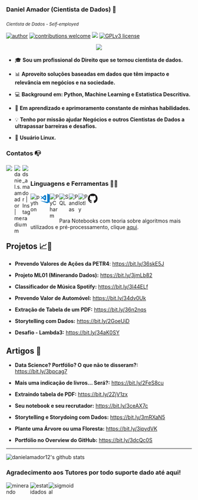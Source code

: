 ### Daniel Amador (Cientista de Dados) 👋

<sub>*Cientista de Dados - Self-employed*</sub>

[![author](https://img.shields.io/badge/author-daniel-purple.svg)](https://www.linkedin.com/in/daniel-sousa-amador) [![contributions welcome](https://img.shields.io/badge/contributions-welcome-darkblue.svg?style=flat)](https://github.com/ds-amador) [![](https://img.shields.io/badge/python-3.6+-yellow.svg)](https://www.python.org/downloads/release/python-365/) [![GPLv3 license](https://img.shields.io/badge/License-GPLv3-green.svg)](http://perso.crans.org/besson/LICENSE.html)

<p align="center">
  <img src="https://github.com/ds-amador/Portfolio/blob/master/github.png" >
</p>


- 🎓 **Sou um profissional do Direito que se tornou cientista de dados.**

- 📊 **Aproveito soluções baseadas em dados que têm impacto e relevância em negócios e na sociedade.**

- 💻 **Background em: Python, Machine Learning e Estatistica Descritiva.**

- 🧠 **Em aprendizado e aprimoramento constante de minhas habilidades.**

- 💡 **Tenho por missão ajudar Negócios e outros Cientistas de Dados a ultrapassar barreiras e desafios.**

- 🐧 **Usuário Linux.**



### Contatos 📭

[<img align="left"  width="22px" src="https://cdn.jsdelivr.net/npm/simple-icons@3.4.0/icons/linkedin.svg" />](https://www.linkedin.com/in/daniel-sousa-amador)


[<img align="left" alt="daniel.s.amador | medium" width="22px" src="https://cdn.jsdelivr.net/npm/simple-icons@3.4.0/icons/medium.svg" />](https://medium.com/@daniel.s.amador)


[<img align="left" alt="ds_amador | Instagram" width="22px" src="https://cdn.jsdelivr.net/npm/simple-icons@v3/icons/instagram.svg" />](https://www.instagram.com/ds_amador/)


<br />


### Linguagens e Ferramentas 🔨🔧

<img align="left" alt="python" width="26px" src="https://cdn3.iconfinder.com/data/icons/logos-and-brands-adobe/512/267_Python-512.png" />

<img align="left" alt="visual studio code" width="26px" src="https://raw.githubusercontent.com/github/explore/80688e429a7d4ef2fca1e82350fe8e3517d3494d/topics/visual-studio-code/visual-studio-code.png" />

<img align="left" alt="PyCharm" width="26px" src="https://dashboard.snapcraft.io/site_media/appmedia/2017/11/PyCharmCore256.png" />

<img align="left" alt="SQL" width="26px" src="https://upload.wikimedia.org/wikipedia/commons/2/29/Postgresql_elephant.svg" />

<img align="left" alt="Pandas" width="26px" src="https://upload.wikimedia.org/wikipedia/commons/2/22/Pandas_mark.svg" />

<img align="left" alt="Plotly" width="26px" src="https://images.plot.ly/logo/new-branding/plotly-logomark.png" />

<img align="left" alt="GitHub" width="26px" src="https://raw.githubusercontent.com/github/explore/78df643247d429f6cc873026c0622819ad797942/topics/github/github.png" />


<br />
<br />
<br />


Para Notebooks com teoria sobre algoritmos mais utilizados e pré-processamento, clique [aqui](https://github.com/ds-amador/Portfolio/blob/master/Te%C3%B3ricos.md).

## Projetos 📈🤖

  * **Prevendo Valores de Ações da PETR4**: https://bit.ly/36skE5J
  
  * **Projeto ML01 (Minerando Dados):** https://bit.ly/3jmLb82

  * **Classificador de Música Spotify:** https://bit.ly/3l44ELf
  
  * **Prevendo Valor de Automóvel:** https://bit.ly/34dv0Uk
  
  * **Extração de Tabela de um PDF:** https://bit.ly/36n2nqs
  
  * **Storytelling com Dados:** https://bit.ly/2GoeUiD
          
  * **Desafio - Lambda3:** https://bit.ly/34aK0SY

  
  ## Artigos 📝
  
  * **Data Science? Portfólio? O que não te disseram?:** https://bit.ly/3bpcag7
  
  * **Mais uma indicação de livros... Será?:** https://bit.ly/2FeS8cu
  
  * **Extraindo tabela de PDF:** https://bit.ly/2ZjV1zx
  
  * **Seu notebook e seu recrutador:** https://bit.ly/3ceAX7c
  
  * **Storytelling e Storydoing com Dados:** https://bit.ly/3mRXaN5
  
  * **Plante uma Árvore ou uma Floresta:** https://bit.ly/3ipydVK

  * **Portfólio no Overview do GitHub:** https://bit.ly/3dcQc0S

 ---

 
 ![danielamador12's github stats](https://github-readme-stats.vercel.app/api?username=ds-amador&show_icons=true&theme=tokyonight)
 
 
 ### Agradecimento aos Tutores por todo suporte dado até aqui!
  
 
 [<img align="left" alt="minerando" width="65px" src="https://minerandodados.com.br/wp-content/uploads/2019/06/Rob%C3%B4-Minerador_metade-final-1.png" />](https://minerandodados.com.br/)

 
 [<img align="left" alt="estatidados" width="50px" src="https://yt3.ggpht.com/a/AATXAJxGYHT7lMdH3kZ5JpNmeCg9-pjjBdthFvwja7s1Fg=s900-c-k-c0xffffffff-no-rj-mo" />](http://estatidados.com.br/)

 
 [<img align="left" alt="sigmoidal" width="70px" src="https://raw.githubusercontent.com/ds-amador/others/master/sigmoidal.png" />](https://sigmoidal.ai/)
 
 
 
 


